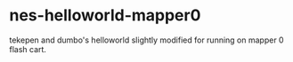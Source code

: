# nes-helloworld-mapper0
tekepen and dumbo's helloworld slightly modified for running on mapper 0 flash cart.
